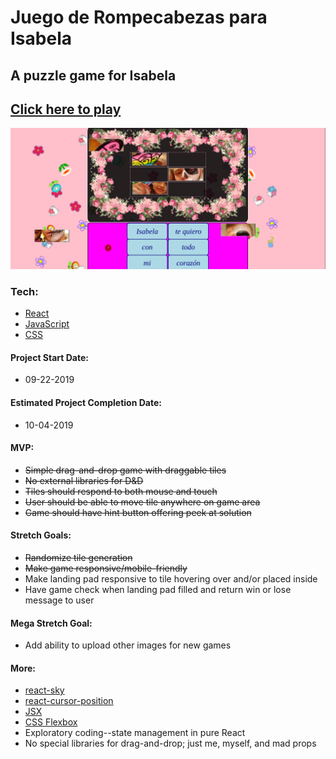 # Juego de Rompecabezas para Isabela  

## A puzzle game for Isabela  

## [Click here to play](https://fervent-bassi-ebd484.netlify.com/)  

![image](./src/images/appDeIsabela.png)  

### Tech:
- [React](https://reactjs.org/)
- [JavaScript](https://developer.mozilla.org/en-US/docs/Web/JavaScript)
- [CSS](https://developer.mozilla.org/en-US/docs/Web/CSS)

#### Project Start Date:
- 09-22-2019

#### Estimated Project Completion Date:
- 10-04-2019

#### MVP:
- ~~Simple drag-and-drop game with draggable tiles~~
- ~~No external libraries for D&D~~
- ~~Tiles should respond to both mouse and touch~~
- ~~User should be able to move tile anywhere on game area~~
- ~~Game should have hint button offering peek at solution~~

#### Stretch Goals:
- ~~Randomize tile generation~~ 
- ~~Make game responsive/mobile-friendly~~
- Make landing pad responsive to tile hovering over and/or placed inside
- Have game check when landing pad filled and return win or lose message to user

#### Mega Stretch Goal:
- Add ability to upload other images for new games

#### More:
- [react-sky](https://www.bypeople.com/sky-animated-background-react-component/)
- [react-cursor-position](https://www.npmjs.com/package/react-cursor-position)
- [JSX](https://jsx.github.io/)
- [CSS Flexbox](https://css-tricks.com/snippets/css/a-guide-to-flexbox/)
- Exploratory coding--state management in pure React
- No special libraries for drag-and-drop; just me, myself, and mad props